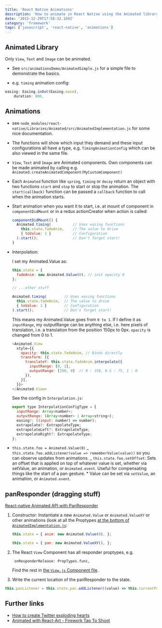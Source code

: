 ```yaml
---
title: 'React Native Animations'
description: 'How to animate in React Native using the Animated library'
date: '2015-12-29T17:58:32.169Z'
category: 'framework'
tags: ['javascript', 'react-native', 'animations']
---
```


## Animated Library

Only `View`, `Text` and `Image` can be animated.

* See `src/animationsDemo/AnimatedSimple.js` for a simple file to demonstrate the basics.

* e.g. `timing` animation config:

```js
easing: Easing.inOut(Easing.ease),
    duration: 800,
```

## Animations

- see `node_modules/react-native/Libraries/Animated/src/AnimatedImplementation.js` for some nice documentation.
- The functions will show which input they demand and these input configurations all have a type, e.g. `TimingAnimationConfig` which can be also viewed in the same file.
- `View`, `Text` and `Image` are Animated components. Own components can be made animated by calling e.g. `Animated.createAnimatedComponent(MyCustomComponent)`
- Each `Animated` function like `spring`, `timing` or `decay` return an object with two functions `start` and `stop` to start or stop the animation. The `start(callback)` function can be passed a `callback` function to call when the animation starts.
- Start animation when you want it to start, i.e. at mount of component in `componentDidMount` or in a redux actionCreator when action is called:

  ```js
  componentDidMount() {
    Animated.timing(          // Uses easing functions
      this.state.fadeAnim,    // The value to drive
      { toValue: 1 }          // Configuration
    ).start();                // Don't forget start!
  }
  ```

- Interpolation:

  I set my Animated.Value as:

  ```js
  this.state = {
    fadeAnim: new Animated.Value(0), // init opacity 0
  };

  // ...other stuff

  Animated.timing(        // Uses easing functions
    this.state.fadeAnim,  // The value to drive
    { toValue: 1 }        // Configuration
  ).start();              // Don't forget start!
  ```

  This means my Animated.Value goes from `0 to 1`. If I define it as `inputRange`, my outputRange can be anything else, i.e. here pixels of translation, i.e. a translation from the position 150px to 0px. `opacity` is changed from 0 to 1.

  ```js
  <Animated.View
    style={{
      opacity: this.state.fadeAnim, // Binds directly
      transform: [{
        translateY: this.state.fadeAnim.interpolate({
          inputRange: [0, 1],
          outputRange: [150, 0]  // 0 : 150, 0.5 : 75, 1 : 0
        }),
      }],
    }}>
  </Animated.View>
  ```

  See the config in `Interpolation.js`:

  ```js
  export type InterpolationConfigType = {
    inputRange: Array<number>;
    outputRange: (Array<number> | Array<string>);
    easing?: ((input: number) => number);
    extrapolate?: ExtrapolateType;
    extrapolateLeft?: ExtrapolateType;
    extrapolateRight?: ExtrapolateType;
  };
  ```

- `this.state.foo = Animated.Value(0)`
  _ `this.state.foo.addListener(value => rememberValue(value))` so you can observe updates from animations.
  _ `this.state.foo.setOffset`: Sets an offset that is applied on top of whatever value is set, whether via setValue, an animation, or `Animated.event`. Useful for compensating things like the start of a pan gesture. \* Value can be set via `setValue`, an animation, or `Animated.event`.


## panResponder (dragging stuff)

[React-native Animated API with PanResponder](http://browniefed.com/blog/react-native-animated-api-with-panresponder/)

1. Constructor: Instantiate a new `Animated.Value` or `Animated.ValueXY` or other animations (look at all the Proptypes [at the bottom of `AnimatedImplementation.js`](https://github.com/facebook/react-native/blob/master/Libraries/Animated/src/AnimatedImplementation.js):

	```js
	this.state = { anim: new Animated.Value(0), };
	```

	```js
	this.state = { pan: new Animated.ValueXY(), };
	```

2. The React `View` Component has all responder proptypes, e.g.

		onResponderRelease: PropTypes.func,

	Find the rest in [the `View.js` Component file](https://github.com/facebook/react-native/blob/master/Libraries/Components/View/View.js).

5. Write the current location of the panResponder to the state.

```js
this.panListener = this.state.pan.addListener((value) => this.currentPanValue = value);
```

## Further links

* [How to create Twitter exploding hearts](http://browniefed.com/blog/react-native-how-to-create-twitter-exploding-hearts/)
* [Animated with React-Art - Firework Tap To Shoot](http://browniefed.com/blog/react-native-animated-with-react-art-firework-show/)
